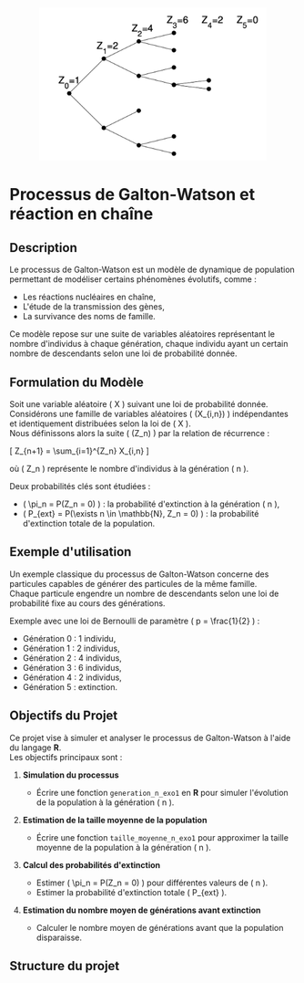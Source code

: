 <p align="center">
  <img src="galton_watson.png" alt="Logniscient 🔎" width="400">
</p>

# Processus de Galton-Watson et réaction en chaîne
 
## Description

Le processus de Galton-Watson est un modèle de dynamique de population permettant de modéliser certains phénomènes évolutifs, comme :

- Les réactions nucléaires en chaîne,
- L'étude de la transmission des gènes,
- La survivance des noms de famille.

Ce modèle repose sur une suite de variables aléatoires représentant le nombre d'individus à chaque génération, chaque individu ayant un certain nombre de descendants selon une loi de probabilité donnée.

## Formulation du Modèle

Soit une variable aléatoire \( X \) suivant une loi de probabilité donnée. Considérons une famille de variables aléatoires \( (X_{i,n}) \) indépendantes et identiquement distribuées selon la loi de \( X \).  
Nous définissons alors la suite \( (Z_n) \) par la relation de récurrence :

\[
Z_{n+1} = \sum_{i=1}^{Z_n} X_{i,n}
\]

où \( Z_n \) représente le nombre d'individus à la génération \( n \).

Deux probabilités clés sont étudiées :

- \( \pi_n = P(Z_n = 0) \) : la probabilité d'extinction à la génération \( n \),
- \( P_{ext} = P(\exists n \in \mathbb{N}, Z_n = 0) \) : la probabilité d'extinction totale de la population.

## Exemple d'utilisation

Un exemple classique du processus de Galton-Watson concerne des particules capables de générer des particules de la même famille.  
Chaque particule engendre un nombre de descendants selon une loi de probabilité fixe au cours des générations.

Exemple avec une loi de Bernoulli de paramètre \( p = \frac{1}{2} \) :

- Génération 0 : 1 individu,
- Génération 1 : 2 individus,
- Génération 2 : 4 individus,
- Génération 3 : 6 individus,
- Génération 4 : 2 individus,
- Génération 5 : extinction.

## Objectifs du Projet

Ce projet vise à simuler et analyser le processus de Galton-Watson à l'aide du langage **R**.  
Les objectifs principaux sont :

1. **Simulation du processus**  
   - Écrire une fonction `generation_n_exo1` en **R** pour simuler l'évolution de la population à la génération \( n \).

2. **Estimation de la taille moyenne de la population**  
   - Écrire une fonction `taille_moyenne_n_exo1` pour approximer la taille moyenne de la population à la génération \( n \).

3. **Calcul des probabilités d'extinction**  
   - Estimer \( \pi_n = P(Z_n = 0) \) pour différentes valeurs de \( n \).
   - Estimer la probabilité d'extinction totale \( P_{ext} \).

4. **Estimation du nombre moyen de générations avant extinction**  
   - Calculer le nombre moyen de générations avant que la population disparaisse.

## Structure du projet

